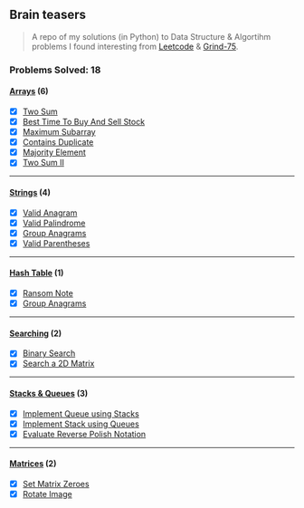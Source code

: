 ## Brain teasers

> A repo of my solutions (in Python) to Data Structure & Algortihm problems I found interesting from [Leetcode](https://leetcode.com/problems) & [Grind-75](https://www.techinterviewhandbook.org/grind75).

### Problems Solved: 18

#### [Arrays](/arrays/) (6)

- [x] [Two Sum](/arrays/twoSum/)
- [x] [Best Time To Buy And Sell Stock](/arrays/bestTimeToBuyAndSellStock/)
- [x] [Maximum Subarray](/arrays/maximumSubarray/)
- [x] [Contains Duplicate](/arrays/containsDuplicate/)
- [x] [Majority Element](/arrays/majorityElement/)
- [x] [Two Sum II](/arrays/twoSumIISorted/)

---

#### [Strings](/strings/) (4)

- [x] [Valid Anagram](/strings/validAnagram/)
- [x] [Valid Palindrome](/strings/validPalindrome/)
- [x] [Group Anagrams](/strings/groupAnagrams/)
- [x] [Valid Parentheses](/strings/validParentheses/)

---

#### [Hash Table](/hashTable/) (1)

- [x] [Ransom Note](/hashTable/ransomNote/)
- [x] [Group Anagrams](/hashTable/groupAnagrams/)

---

#### [Searching](/searching/) (2)

- [x] [Binary Search](/searching/binarySearch/)
- [x] [Search a 2D Matrix](/searching/search2DMatrix//)

---

#### [Stacks & Queues](/stacks&queues/) (3)

- [x] [Implement Queue using Stacks](/stacks&queues/implementQueueUsingStacks/)
- [x] [Implement Stack using Queues](/stacks&queues/implementStackUsingQueues/)
- [x] [Evaluate Reverse Polish Notation](/stacks&queues/evaluateReversePolishNotation/)

---

#### [Matrices](/matrices/) (2)

- [x] [Set Matrix Zeroes](/matrices/setMatrixZeroes/)
- [x] [Rotate Image](/matrices/rotateImage/)
